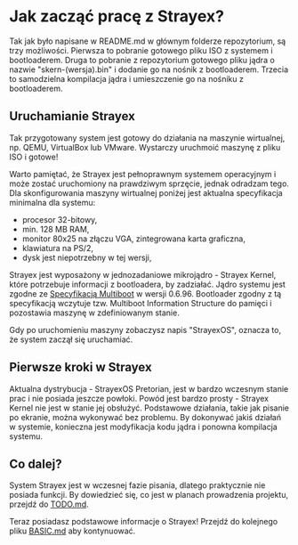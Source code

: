 # Jak zacząć pracę z Strayex?

Tak jak było napisane w README.md w głównym folderze repozytorium, są trzy możliwości.
Pierwsza to pobranie gotowego pliku ISO z systemem i bootloaderem.
Druga to pobranie z repozytorium gotowego pliku jądra o nazwie "skern-(wersja).bin" i dodanie go na nośnik z bootloaderem.
Trzecia to samodzielna kompilacja jądra i umieszczenie go na nośniku z bootloaderem.

## Uruchamianie Strayex

Tak przygotowany system jest gotowy do działania na maszynie wirtualnej, np. QEMU, VirtualBox lub VMware.
Wystarczy uruchmoić maszynę z pliku ISO i gotowe!

Warto pamiętać, że Strayex jest pełnoprawnym systemem operacyjnym i może zostać uruchomiony na prawdziwym sprzęcie, jednak odradzam tego.
Dla skonfigurowania maszyny wirtualnej poniżej jest aktualna specyfikacja minimalna dla systemu:
- procesor 32-bitowy,
- min. 128 MB RAM,
- monitor 80x25 na złączu VGA, zintegrowana karta graficzna,
- klawiatura na PS/2,
- dysk jest niepotrzebny w tej wersji,

Strayex jest wyposażony w jednozadaniowe mikrojądro - Strayex Kernel, które potrzebuje informacji z bootloadera, by zadziałać.
Jądro systemu jest zgodne ze [Specyfikacją Multiboot](https://www.gnu.org/software/grub/manual/multiboot/multiboot.html) w wersji 0.6.96.
Bootloader zgodny z tą specyfikacją wczytuje tzw. Multiboot Information Structure do pamięci i pozostawia maszynę w zdefiniowanym stanie.

Gdy po uruchomieniu maszyny zobaczysz napis "StrayexOS", oznacza to, że system zaczął się uruchamiać.

## Pierwsze kroki w Strayex

Aktualna dystrybucja - StrayexOS Pretorian, jest w bardzo wczesnym stanie prac i nie posiada jeszcze powłoki.
Powód jest bardzo prosty - Strayex Kernel nie jest w stanie jej obsłużyć.
Podstawowe działania, takie jak pisanie po ekranie, można wykonywać bez problemu.
By dokonywać jakiś działań w systemie, konieczna jest modyfikacja kodu jądra i ponowna kompilacja systemu.

## Co dalej?

System Strayex jest w wczesnej fazie pisania, dlatego praktycznie nie posiada funkcji.
By dowiedzieć się, co jest w planach prowadzenia projektu, przejdź do [TODO.md]().

Teraz posiadasz podstawowe informacje o Strayex! Przejdź do kolejnego pliku [BASIC.md]() aby kontynuować.
